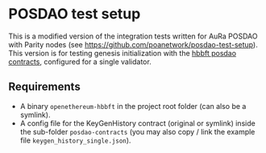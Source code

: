 # POSDAO test setup

This is a modified version of the integration tests written for AuRa POSDAO with Parity nodes (see https://github.com/poanetwork/posdao-test-setup).  
This version is for testing genesis initialization with the [hbbft posdao contracts](https://github.com/artis-eco/hbbft-posdao-contracts), configured for a single validator.

## Requirements

* A binary `openethereum-hbbft` in the project root folder (can also be a symlink).
* A config file for the KeyGenHistory contract (original or symlink) inside the sub-folder `posdao-contracts` (you may also copy / link the example file `keygen_history_single.json`).
